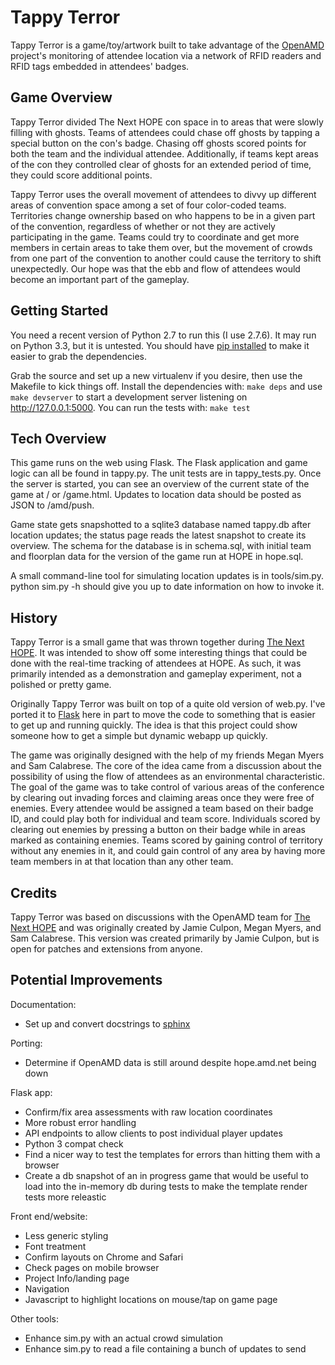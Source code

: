 Tappy Terror
============

Tappy Terror is a game/toy/artwork built to take advantage of the [OpenAMD](http://www.openamd.org/) project's monitoring of attendee location via a network of RFID readers and RFID tags embedded in attendees' badges.

Game Overview
-------------

Tappy Terror divided The Next HOPE con space in to areas that were slowly filling with ghosts. Teams of attendees could chase off ghosts by tapping a special button on the con's badge. Chasing off ghosts scored points for both the team and the individual attendee. Additionally, if teams kept areas of the con they controlled clear of ghosts for an extended period of time, they could score additional points.

Tappy Terror uses the overall movement of attendees to divvy up different areas of convention space among a set of four color-coded teams. Territories change ownership based on who happens to be in a given part of the convention, regardless of whether or not they are actively participating in the game. Teams could try to coordinate and get more members in certain areas to take them over, but the movement of crowds from one part of the convention to another could cause the territory to shift unexpectedly. Our hope was that the ebb and flow of attendees would become an important part of the gameplay.

Getting Started
---------------

You need a recent version of Python 2.7 to run this (I use 2.7.6). It may run on Python 3.3, but it is untested. You should have [pip installed](http://www.pip-installer.org/en/latest/installing.html) to make it easier to grab the dependencies.

Grab the source and set up a new virtualenv if you desire, then use the Makefile to kick things off. Install the dependencies with:
```make deps```
and use
```make devserver```
to start a development server listening on http://127.0.0.1:5000. You can run the tests with:
```make test```


Tech Overview
-------------

This game runs on the web using Flask. The Flask application and game logic can all be found in tappy.py. The unit tests are in tappy_tests.py. Once the server is started, you can see an overview of the current state of the game at / or /game.html. Updates to location data should be posted as JSON to /amd/push.

Game state gets snapshotted to a sqlite3 database named tappy.db after location updates; the status page reads the latest snapshot to create its overview. The schema for the database is in schema.sql, with initial team and floorplan data for the version of the game run at HOPE in hope.sql.

A small command-line tool for simulating location updates is in tools/sim.py.
python sim.py -h should give you up to date information on how to invoke it.

History
-------

Tappy Terror is a small game that was thrown together during [The Next HOPE](http://thenexthope.org). It was intended to show off some interesting things that could be done with the real-time tracking of attendees at HOPE. As such, it was primarily intended as a demonstration and gameplay experiment, not a polished or pretty game.

Originally Tappy Terror was built on top of a quite old version of web.py. I've ported it to [Flask](http://flask.pocoo.org/) here in part to move the code to something that is easier to get up and running quickly. The idea is that this project could show someone how to get a simple but dynamic webapp up quickly.

The game was originally designed with the help of my friends Megan Myers and Sam Calabrese. The core of the idea came from a discussion about the possibility of using the flow of attendees as an environmental characteristic. The goal of the game was to take control of various areas of the conference by clearing out invading forces and claiming areas once they were free of enemies. Every attendee would be assigned a team based on their badge ID, and could play both for individual and team score. Individuals scored by clearing out enemies by pressing a button on their badge while in areas marked as containing enemies. Teams scored by gaining control of territory without any enemies in it, and could gain control of any area by having more team members in at that location than any other team.

Credits
-------

Tappy Terror  was based on discussions with the OpenAMD team for [The Next HOPE](http://thenexthope.org) and was originally created by Jamie Culpon, Megan Myers, and Sam Calabrese. This version was created primarily by Jamie Culpon, but is open for patches and extensions from anyone.

Potential Improvements
----------------------

Documentation:
- Set up and convert docstrings to [sphinx](Sphinx)

Porting:
- Determine if OpenAMD data is still around despite hope.amd.net being down

Flask app:
- Confirm/fix area assessments with raw location coordinates
- More robust error handling
- API endpoints to allow clients to post individual player updates
- Python 3 compat check
- Find a nicer way to test the templates for errors than hitting them
  with a browser
- Create a db snapshot of an in progress game that would be useful to
  load into the in-memory db during tests to make the template render
  tests more releastic

Front end/website:
- Less generic styling
- Font treatment
- Confirm layouts on Chrome and Safari
- Check pages on mobile browser
- Project Info/landing page
- Navigation
- Javascript to highlight locations on mouse/tap on game page

Other tools:
- Enhance sim.py with an actual crowd simulation
- Enhance sim.py to read a file containing a bunch of updates to send
